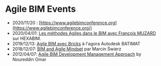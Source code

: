# Agile BIM Events

* 2020/11/20 : [https://www.agilebimconference.org](https://www.agilebimconference.org/)
* 2020/04/01: [Les méthodes Agiles dans le BIM avec François MUZARD](https://campus.hexabim.com/bim/Les-m-thodes-Agiles-dans-le-BIM-avec-Fran-ois-MUZARD/) sur HEXABIM.
* 2019/12/13: [Agile BIM avec Bricks](https://www.youtube.com/watch?v=VpJJFQRIdr4) à l'agora Autodesk BATIMAT
* 2018/12/07: [BIM and Agile Mindset](https://www.youtube.com/watch?v=9DXiMh2I5oI) par Marcin Świerz
* 2012/04/07: [Agile BIM Development Management Approach](https://www.youtube.com/watch?v=C7ojOGo_9JY) by Noureddin Omar

